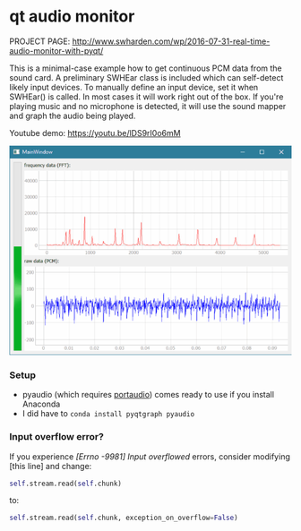 
# qt audio monitor

PROJECT PAGE: http://www.swharden.com/wp/2016-07-31-real-time-audio-monitor-with-pyqt/

This is a minimal-case example how to get continuous PCM data from the sound card. A preliminary SWHEar class is included which can self-detect likely input devices. To manually define an input device, set it when SWHEar() is called. In most cases it will work right out of the box. If you're playing music and no microphone is detected, it will use the sound mapper and graph the audio being played.

Youtube demo: https://youtu.be/lDS9rI0o6mM

![demo](demo.gif)

### Setup
* pyaudio (which requires [portaudio](http://portaudio.com/)) comes ready to use if you install Anaconda
* I did have to `conda install pyqtgraph pyaudio`

### Input overflow error?
If you experience _[Errno -9981] Input overflowed_ errors, consider modifying [this line] and change:
```python
self.stream.read(self.chunk)
```
to:
```python
self.stream.read(self.chunk, exception_on_overflow=False)
```
